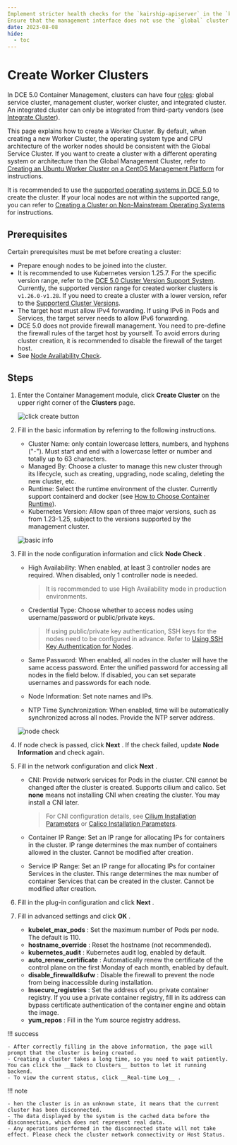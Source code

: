 ```yaml
---
Implement stricter health checks for the `kairship-apiserver` in the `kairship-system` namespace to ensure it is in a normal state before performing update operations.
Ensure that the management interface does not use the `global` cluster as the management cluster to avoid confusion and misoperation.
date: 2023-08-08
hide:
  - toc
---
```


# Create Worker Clusters

In DCE 5.0 Container Management, clusters can have four [roles](./cluster-role.md):
global service cluster, management cluster, worker cluster, and integrated cluster.
An integrated cluster can only be integrated from third-party vendors (see [Integrate Cluster](./integrate-cluster.md)).

This page explains how to create a Worker Cluster. By default, when creating a new Worker Cluster, the operating system type and CPU architecture of the worker nodes should be consistent with the Global Service Cluster. If you want to create a cluster with a different operating system or architecture than the Global Management Cluster, refer to [Creating an Ubuntu Worker Cluster on a CentOS Management Platform](../../best-practice/create-ubuntu-on-centos-platform.md) for instructions.

It is recommended to use the [supported operating systems in DCE 5.0](../../../install/commercial/deploy-requirements.md) to create the cluster. If your local nodes are not within the supported range, you can refer to [Creating a Cluster on Non-Mainstream Operating Systems](../../best-practice/use-otherlinux-create-custer.md) for instructions.

## Prerequisites

Certain prerequisites must be met before creating a cluster:

- Prepare enough nodes to be joined into the cluster.
- It is recommended to use Kubernetes version 1.25.7. For the specific version range, refer to the
  [DCE 5.0 Cluster Version Support System](./cluster-version.md). Currently, the supported version
  range for created worker clusters is `v1.26.0-v1.28`. If you need to create a cluster with a
  lower version, refer to the [Supporterd Cluster Versions](./cluster-version.md).
- The target host must allow IPv4 forwarding. If using IPv6 in Pods and Services,
  the target server needs to allow IPv6 forwarding.
- DCE 5.0 does not provide firewall management. You need to pre-define the firewall rules of
  the target host by yourself. To avoid errors during cluster creation, it is recommended
  to disable the firewall of the target host.
- See [Node Availability Check](../nodes/node-check.md).

## Steps

1. Enter the Container Management module, click __Create Cluster__ on the upper right corner of the __Clusters__ page.

    ![click create button](https://docs.daocloud.io/daocloud-docs-images/docs/en/docs/kpanda/images/cluster-create01.png)

2. Fill in the basic information by referring to the following instructions.

    - Cluster Name: only contain lowercase letters, numbers, and hyphens ("-"). Must start and end with a lowercase letter or number and totally up to 63 characters.
    - Managed By: Choose a cluster to manage this new cluster through its lifecycle, such as creating, upgrading, node scaling, deleting the new cluster, etc.
    - Runtime: Select the runtime environment of the cluster. Currently support containerd and docker (see [How to Choose Container Runtime](runtime.md)).
    - Kubernetes Version: Allow span of three major versions, such as from 1.23-1.25, subject to the versions supported by the management cluster.

    ![basic info](https://docs.daocloud.io/daocloud-docs-images/docs/en/docs/kpanda/images/cluster-create02.png)

3. Fill in the node configuration information and click __Node Check__ .

    - High Availability: When enabled, at least 3 controller nodes are required. When disabled, only 1 controller node is needed.

        > It is recommended to use High Availability mode in production environments.

    - Credential Type: Choose whether to access nodes using username/password or public/private keys.

        > If using public/private key authentication, SSH keys for the nodes need to be configured in advance. Refer to [Using SSH Key Authentication for Nodes](../nodes/node-authentication.md).

    - Same Password: When enabled, all nodes in the cluster will have the same access password. Enter the unified password for accessing all nodes in the field below. If disabled, you can set separate usernames and passwords for each node.
    - Node Information: Set note names and IPs.
    - NTP Time Synchronization: When enabled, time will be automatically synchronized across all nodes. Provide the NTP server address.

    ![node check](https://docs.daocloud.io/daocloud-docs-images/docs/en/docs/kpanda/images/cluster-create03.png)

4. If node check is passed, click __Next__ . If the check failed, update __Node Information__ and check again.
5. Fill in the network configuration and click __Next__ .

    - CNI: Provide network services for Pods in the cluster. CNI cannot be changed after the cluster is created. Supports cilium and calico. Set __none__ means not installing CNI when creating the cluster. You may install a CNI later.

        > For CNI configuration details, see [Cilium Installation Parameters](../../../network/modules/cilium/install.md) or [Calico Installation Parameters](../../../network/modules/calico/install.md).

    - Container IP Range: Set an IP range for allocating IPs for containers in the cluster. IP range determines the max number of containers allowed in the cluster. Cannot be modified after creation.
    - Service IP Range: Set an IP range for allocating IPs for container Services in the cluster. This range determines the max number of container Services that can be created in the cluster. Cannot be modified after creation.

6. Fill in the plug-in configuration and click __Next__ .

7. Fill in advanced settings and click __OK__ .

    - __kubelet_max_pods__ : Set the maximum number of Pods per node. The default is 110.
    - __hostname_override__ : Reset the hostname (not recommended).
    - __kubernetes_audit__ : Kubernetes audit log, enabled by default.
    - __auto_renew_certificate__ : Automatically renew the certificate of the control plane on the first Monday of each month, enabled by default.
    - __disable_firewalld&ufw__ : Disable the firewall to prevent the node from being inaccessible during installation.
    - __Insecure_registries__ : Set the address of you private container registry. If you use a private container registry, fill in its address can bypass certificate authentication of the container engine and obtain the image.
    - __yum_repos__ : Fill in the Yum source registry address.

!!! success

    - After correctly filling in the above information, the page will prompt that the cluster is being created.
    - Creating a cluster takes a long time, so you need to wait patiently. You can click the __Back to Clusters__ button to let it running backend.
    - To view the current status, click __Real-time Log__ .

!!! note

    - hen the cluster is in an unknown state, it means that the current cluster has been disconnected. 
    - The data displayed by the system is the cached data before the disconnection, which does not represent real data.
    - Any operations performed in the disconnected state will not take effect. Please check the cluster network connectivity or Host Status.
